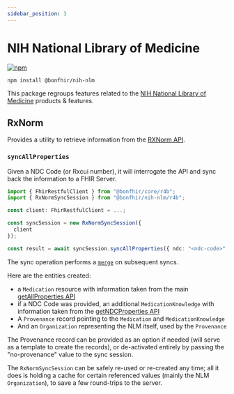 ```yaml
---
sidebar_position: 3
---
```


# NIH National Library of Medicine

[![npm](https://img.shields.io/npm/v/@bonfhir/nih-nlm)](https://www.npmjs.com/package/@bonfhir/nih-nlm)

```bash npm2yarn
npm install @bonfhir/nih-nlm
```

This package regroups features related to the [NIH National Library of Medicine](https://www.nlm.nih.gov/) products & features.

## RxNorm

Provides a utility to retrieve information from the [RXNorm API](https://lhncbc.nlm.nih.gov/RxNav/APIs/RxNormAPIs.html).

### `syncAllProperties`

Given a NDC Code (or Rxcui number), it will interrogate the API and sync back the information to a FHIR Server.

```typescript
import { FhirRestfulClient } from "@bonfhir/core/r4b";
import { RxNormSyncSession } from "@bonfhir/nih-nlm/r4b";

const client: FhirRestfulClient = ...;

const syncSession = new RxNormSyncSession({
  client
});

const result = await syncSession.syncAllProperties({ ndc: "<ndc-code>" });
```

The sync operation performs a [`merge`](/packages/foundation/core#resources-merge) on subsequent syncs.

Here are the entities created:

- a `Medication` resource with information taken from the main [getAllProperties API](https://lhncbc.nlm.nih.gov/RxNav/APIs/api-RxNorm.getAllProperties.html)
- if a NDC Code was provided, an additional `MedicationKnowledge` with information taken from the [getNDCProperties API](https://lhncbc.nlm.nih.gov/RxNav/APIs/api-RxNorm.getNDCProperties.html)
- A `Provenance` record pointing to the `Medication` and `MedicationKnowledge`
- And an `Organization` representing the NLM itself, used by the `Provenance`

The Provenance record can be provided as an option if needed (will serve as a template to create the records), or de-activated entirely by passing the "no-provenance" value to the sync session.

The `RxNormSyncSession` can be safely re-used or re-created any time; all it does is holding a cache for certain referenced values (mainly the NLM `Organization`), to save a few round-trips to the server.
